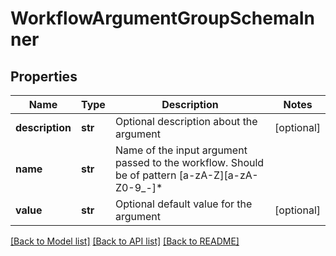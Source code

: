 # WorkflowArgumentGroupSchemaInner

## Properties
Name | Type | Description | Notes
------------ | ------------- | ------------- | -------------
**description** | **str** | Optional description about the argument | [optional] 
**name** | **str** | Name of the input argument passed to the workflow. Should be of pattern [a-zA-Z][a-zA-Z0-9_-]* | 
**value** | **str** | Optional default value for the argument | [optional] 

[[Back to Model list]](../README.md#documentation-for-models) [[Back to API list]](../README.md#documentation-for-api-endpoints) [[Back to README]](../README.md)


